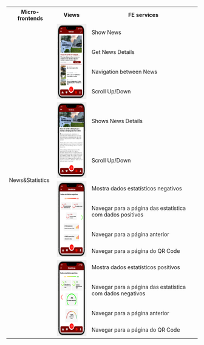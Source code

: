 <table>
  <tr>
    <th>Micro-frontends</th>
    <th>Views</th>
    <th>FE services</th>
  </tr>
  <tr>
    <td rowspan="16">News&Statistics</td>
    <td rowspan="4"><img src="./News_&_Statistics_1.png" alt="News_Statistics_1" width="100" height="200"></td>
    <td>Show News</td>
  </tr>
  <tr>
    <td>Get News Details</td>
  </tr>
  <tr>
    <td>Navigation between News</td>
  </tr>
  <tr>
    <td>Scroll Up/Down</td>
  </tr>
    <td rowspan="2"><img src="./News_&_Statistics_2.png" alt="News_Statistics_2" width="100" height="200"></td>
    <td>Shows News Details</td>
  </tr>
  <tr>
    <td>Scroll Up/Down</td>
  </tr>
   </tr>
    <td rowspan="4"><img src="./News_&_Statistics_3.png" alt="News_Statistics_3" width="100" height="200"></td>
    <td>Mostra dados estatísticos negativos</td>
  </tr>
  <tr>
    <td>Navegar para a página das estatística com dados positivos</td>
  </tr>
  <tr>
    <td>Navegar para a página anterior</td>
  </tr>
  <tr>
    <td>Navegar para a página do QR Code</td>
  </tr> 
    <td rowspan="4"><img src="./News_&_Statistics_4.png" alt="News_Statistics_4" width="100" height="200"></td>
    <td>Mostra dados estatísticos positivos</td>
  </tr>
  <tr>
    <td>Navegar para a página das estatística com dados negativos</td>
  </tr>
  <tr>
    <td>Navegar para a página anterior</td>
  </tr>
  <tr>
    <td>Navegar para a página do QR Code</td>
  </tr>
  
  
</table>
